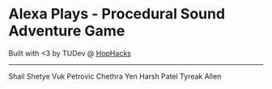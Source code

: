 
# Alexa Plays - Procedural Sound Adventure Game

Built with <3 by TUDev @ [HopHacks](https://www.hophacks.com)

------
Shail Shetye
Vuk Petrovic
Chethra Yen
Harsh Patel
Tyreak Allen